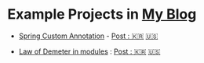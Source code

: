 # Example Projects in [My Blog](https://blog.itanoss.kr)

* [Spring Custom Annotation](spring-custom-annotation/README.md) - [Post : 🇰🇷️](https://blog.itanoss.kr/%EC%8A%A4%ED%94%84%EB%A7%81-%EC%BB%A4%EC%8A%A4%ED%85%80-%EC%96%B4%EB%85%B8%ED%85%8C%EC%9D%B4%EC%85%98/) [🇺🇸](https://blog.itanoss.kr/en/spring-custom-annotation/)

* [Law of Demeter in modules](law-of-demeter-in-module/README.md) : [Post : 🇰🇷️](https://blog.itanoss.kr/ko/%EB%AA%A8%EB%93%88-%EA%B0%84%EC%9D%98-%EB%8D%B0%EB%A9%94%ED%85%8C%EB%A5%B4%EC%9D%98-%EB%B2%95%EC%B9%99/) [🇺🇸](https://blog.itanoss.kr/en/law-of-demeter-in-modules/)
